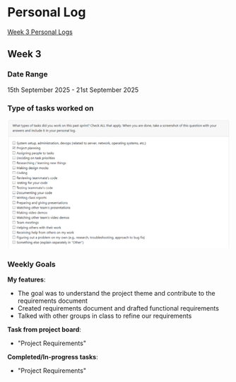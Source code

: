 # Personal Log

[Week 3 Personal Logs](#week-3)

## Week 3
### Date Range 
15th September 2025 - 21st September 2025

### Type of tasks worked on
![Tahsin Type of Tasks Week 3](images/tahsin-week-3.png)

### Weekly Goals
**My features**:
* The goal was to understand the project theme and contribute to the requirements document
* Created requirements document and drafted functional requirements
* Talked with other groups in class to refine our requirements

**Task from project board**:
* "Project Requirements"

**Completed/In-progress tasks**: 
* "Project Requirements"